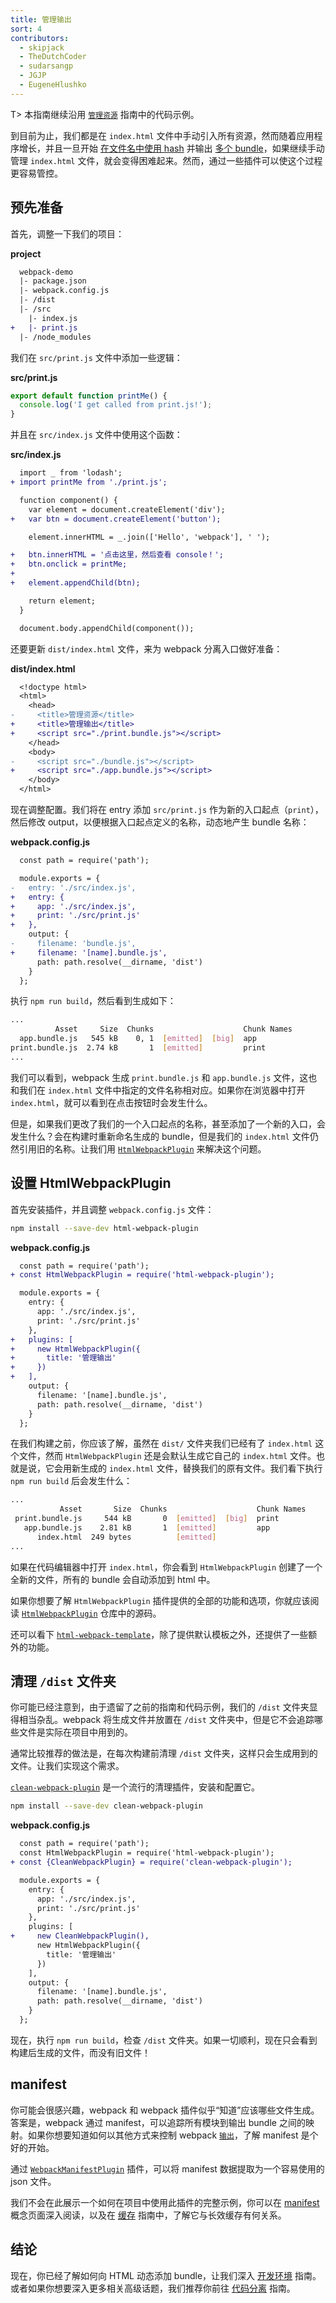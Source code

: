 ```yaml
---
title: 管理输出
sort: 4
contributors:
  - skipjack
  - TheDutchCoder
  - sudarsangp
  - JGJP
  - EugeneHlushko
---
```


T> 本指南继续沿用 [`管理资源`](/guides/asset-management) 指南中的代码示例。

到目前为止，我们都是在 `index.html` 文件中手动引入所有资源，然而随着应用程序增长，并且一旦开始 [在文件名中使用 hash](/guides/caching) 并输出 [多个 bundle](/guides/code-splitting)，如果继续手动管理 `index.html` 文件，就会变得困难起来。然而，通过一些插件可以使这个过程更容易管控。

## 预先准备

首先，调整一下我们的项目：

__project__

``` diff
  webpack-demo
  |- package.json
  |- webpack.config.js
  |- /dist
  |- /src
    |- index.js
+   |- print.js
  |- /node_modules
```

我们在 `src/print.js` 文件中添加一些逻辑：

__src/print.js__

``` js
export default function printMe() {
  console.log('I get called from print.js!');
}
```

并且在 `src/index.js` 文件中使用这个函数：

__src/index.js__

``` diff
  import _ from 'lodash';
+ import printMe from './print.js';

  function component() {
    var element = document.createElement('div');
+   var btn = document.createElement('button');

    element.innerHTML = _.join(['Hello', 'webpack'], ' ');

+   btn.innerHTML = '点击这里，然后查看 console！';
+   btn.onclick = printMe;
+
+   element.appendChild(btn);

    return element;
  }

  document.body.appendChild(component());
```

还要更新 `dist/index.html` 文件，来为 webpack 分离入口做好准备：

__dist/index.html__

``` diff
  <!doctype html>
  <html>
    <head>
-     <title>管理资源</title>
+     <title>管理输出</title>
+     <script src="./print.bundle.js"></script>
    </head>
    <body>
-     <script src="./bundle.js"></script>
+     <script src="./app.bundle.js"></script>
    </body>
  </html>
```

现在调整配置。我们将在 entry 添加 `src/print.js` 作为新的入口起点（`print`），然后修改 output，以便根据入口起点定义的名称，动态地产生 bundle 名称：

__webpack.config.js__

``` diff
  const path = require('path');

  module.exports = {
-   entry: './src/index.js',
+   entry: {
+     app: './src/index.js',
+     print: './src/print.js'
+   },
    output: {
-     filename: 'bundle.js',
+     filename: '[name].bundle.js',
      path: path.resolve(__dirname, 'dist')
    }
  };
```

执行 `npm run build`，然后看到生成如下：

``` bash
...
          Asset     Size  Chunks                    Chunk Names
  app.bundle.js   545 kB    0, 1  [emitted]  [big]  app
print.bundle.js  2.74 kB       1  [emitted]         print
...
```

我们可以看到，webpack 生成 `print.bundle.js` 和 `app.bundle.js` 文件，这也和我们在 `index.html` 文件中指定的文件名称相对应。如果你在浏览器中打开 `index.html`，就可以看到在点击按钮时会发生什么。

但是，如果我们更改了我们的一个入口起点的名称，甚至添加了一个新的入口，会发生什么？会在构建时重新命名生成的 bundle，但是我们的 `index.html` 文件仍然引用旧的名称。让我们用 [`HtmlWebpackPlugin`](/plugins/html-webpack-plugin) 来解决这个问题。


## 设置 HtmlWebpackPlugin

首先安装插件，并且调整 `webpack.config.js` 文件：

``` bash
npm install --save-dev html-webpack-plugin
```

__webpack.config.js__

``` diff
  const path = require('path');
+ const HtmlWebpackPlugin = require('html-webpack-plugin');

  module.exports = {
    entry: {
      app: './src/index.js',
      print: './src/print.js'
    },
+   plugins: [
+     new HtmlWebpackPlugin({
+       title: '管理输出'
+     })
+   ],
    output: {
      filename: '[name].bundle.js',
      path: path.resolve(__dirname, 'dist')
    }
  };
```

在我们构建之前，你应该了解，虽然在 `dist/` 文件夹我们已经有了 `index.html` 这个文件，然而 `HtmlWebpackPlugin` 还是会默认生成它自己的 `index.html` 文件。也就是说，它会用新生成的 `index.html` 文件，替换我们的原有文件。我们看下执行 `npm run build` 后会发生什么：

``` bash
...
           Asset       Size  Chunks                    Chunk Names
 print.bundle.js     544 kB       0  [emitted]  [big]  print
   app.bundle.js    2.81 kB       1  [emitted]         app
      index.html  249 bytes          [emitted]
...
```

如果在代码编辑器中打开 `index.html`，你会看到 `HtmlWebpackPlugin` 创建了一个全新的文件，所有的 bundle 会自动添加到 html 中。

如果你想要了解 `HtmlWebpackPlugin` 插件提供的全部的功能和选项，你就应该阅读 [`HtmlWebpackPlugin`](https://github.com/jantimon/html-webpack-plugin) 仓库中的源码。

还可以看下 [`html-webpack-template`](https://github.com/jaketrent/html-webpack-template)，除了提供默认模板之外，还提供了一些额外的功能。


## 清理 `/dist` 文件夹

你可能已经注意到，由于遗留了之前的指南和代码示例，我们的 `/dist` 文件夹显得相当杂乱。webpack 将生成文件并放置在 `/dist` 文件夹中，但是它不会追踪哪些文件是实际在项目中用到的。

通常比较推荐的做法是，在每次构建前清理 `/dist` 文件夹，这样只会生成用到的文件。让我们实现这个需求。

[`clean-webpack-plugin`](https://www.npmjs.com/package/clean-webpack-plugin) 是一个流行的清理插件，安装和配置它。

``` bash
npm install --save-dev clean-webpack-plugin
```

__webpack.config.js__

``` diff
  const path = require('path');
  const HtmlWebpackPlugin = require('html-webpack-plugin');
+ const {CleanWebpackPlugin} = require('clean-webpack-plugin');

  module.exports = {
    entry: {
      app: './src/index.js',
      print: './src/print.js'
    },
    plugins: [
+     new CleanWebpackPlugin(),
      new HtmlWebpackPlugin({
        title: '管理输出'
      })
    ],
    output: {
      filename: '[name].bundle.js',
      path: path.resolve(__dirname, 'dist')
    }
  };
```

现在，执行 `npm run build`，检查 `/dist` 文件夹。如果一切顺利，现在只会看到构建后生成的文件，而没有旧文件！


## manifest

你可能会很感兴趣，webpack 和 webpack 插件似乎“知道”应该哪些文件生成。答案是，webpack 通过 manifest，可以追踪所有模块到输出 bundle 之间的映射。如果你想要知道如何以其他方式来控制 webpack [`输出`](/configuration/output)，了解 manifest 是个好的开始。

通过 [`WebpackManifestPlugin`](https://github.com/danethurber/webpack-manifest-plugin) 插件，可以将 manifest 数据提取为一个容易使用的 json 文件。

我们不会在此展示一个如何在项目中使用此插件的完整示例，你可以在 [manifest](/concepts/manifest) 概念页面深入阅读，以及在 [缓存](/guides/caching) 指南中，了解它与长效缓存有何关系。


## 结论

现在，你已经了解如何向 HTML 动态添加 bundle，让我们深入 [开发环境](/guides/development) 指南。或者如果你想要深入更多相关高级话题，我们推荐你前往 [代码分离](/guides/code-splitting) 指南。
